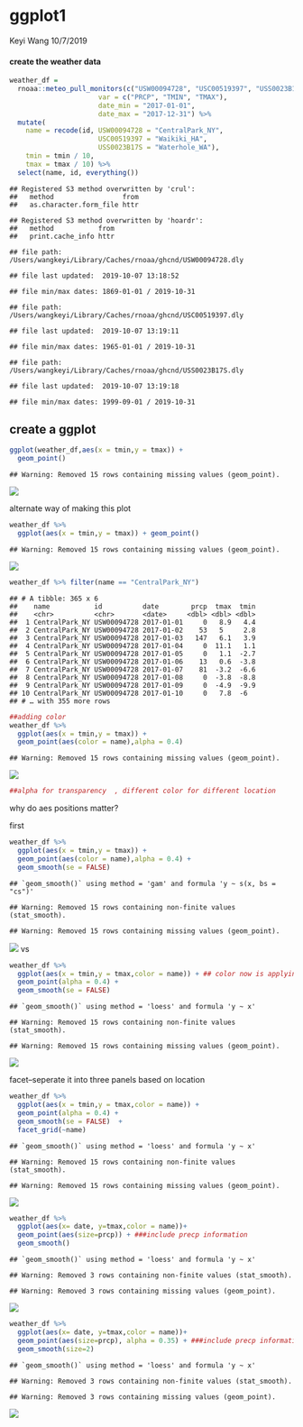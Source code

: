 ggplot1
================
Keyi Wang
10/7/2019

#### create the weather data

``` r
weather_df = 
  rnoaa::meteo_pull_monitors(c("USW00094728", "USC00519397", "USS0023B17S"),
                      var = c("PRCP", "TMIN", "TMAX"), 
                      date_min = "2017-01-01",
                      date_max = "2017-12-31") %>%
  mutate(
    name = recode(id, USW00094728 = "CentralPark_NY", 
                      USC00519397 = "Waikiki_HA",
                      USS0023B17S = "Waterhole_WA"),
    tmin = tmin / 10,
    tmax = tmax / 10) %>%
  select(name, id, everything())
```

    ## Registered S3 method overwritten by 'crul':
    ##   method                 from
    ##   as.character.form_file httr

    ## Registered S3 method overwritten by 'hoardr':
    ##   method           from
    ##   print.cache_info httr

    ## file path:          /Users/wangkeyi/Library/Caches/rnoaa/ghcnd/USW00094728.dly

    ## file last updated:  2019-10-07 13:18:52

    ## file min/max dates: 1869-01-01 / 2019-10-31

    ## file path:          /Users/wangkeyi/Library/Caches/rnoaa/ghcnd/USC00519397.dly

    ## file last updated:  2019-10-07 13:19:11

    ## file min/max dates: 1965-01-01 / 2019-10-31

    ## file path:          /Users/wangkeyi/Library/Caches/rnoaa/ghcnd/USS0023B17S.dly

    ## file last updated:  2019-10-07 13:19:18

    ## file min/max dates: 1999-09-01 / 2019-10-31

## create a ggplot

``` r
ggplot(weather_df,aes(x = tmin,y = tmax)) +
  geom_point()
```

    ## Warning: Removed 15 rows containing missing values (geom_point).

![](vis_files/figure-gfm/unnamed-chunk-2-1.png)<!-- -->

alternate way of making this plot

``` r
weather_df %>%
  ggplot(aes(x = tmin,y = tmax)) + geom_point()
```

    ## Warning: Removed 15 rows containing missing values (geom_point).

![](vis_files/figure-gfm/unnamed-chunk-3-1.png)<!-- -->

``` r
weather_df %>% filter(name == "CentralPark_NY")
```

    ## # A tibble: 365 x 6
    ##    name           id          date        prcp  tmax  tmin
    ##    <chr>          <chr>       <date>     <dbl> <dbl> <dbl>
    ##  1 CentralPark_NY USW00094728 2017-01-01     0   8.9   4.4
    ##  2 CentralPark_NY USW00094728 2017-01-02    53   5     2.8
    ##  3 CentralPark_NY USW00094728 2017-01-03   147   6.1   3.9
    ##  4 CentralPark_NY USW00094728 2017-01-04     0  11.1   1.1
    ##  5 CentralPark_NY USW00094728 2017-01-05     0   1.1  -2.7
    ##  6 CentralPark_NY USW00094728 2017-01-06    13   0.6  -3.8
    ##  7 CentralPark_NY USW00094728 2017-01-07    81  -3.2  -6.6
    ##  8 CentralPark_NY USW00094728 2017-01-08     0  -3.8  -8.8
    ##  9 CentralPark_NY USW00094728 2017-01-09     0  -4.9  -9.9
    ## 10 CentralPark_NY USW00094728 2017-01-10     0   7.8  -6  
    ## # … with 355 more rows

``` r
##adding color
weather_df %>%
  ggplot(aes(x = tmin,y = tmax)) + 
  geom_point(aes(color = name),alpha = 0.4) 
```

    ## Warning: Removed 15 rows containing missing values (geom_point).

![](vis_files/figure-gfm/unnamed-chunk-3-2.png)<!-- -->

``` r
##alpha for transparency  , different color for different location
```

why do aes positions matter?

first

``` r
weather_df %>%
  ggplot(aes(x = tmin,y = tmax)) + 
  geom_point(aes(color = name),alpha = 0.4) +
  geom_smooth(se = FALSE)
```

    ## `geom_smooth()` using method = 'gam' and formula 'y ~ s(x, bs = "cs")'

    ## Warning: Removed 15 rows containing non-finite values (stat_smooth).

    ## Warning: Removed 15 rows containing missing values (geom_point).

![](vis_files/figure-gfm/unnamed-chunk-4-1.png)<!-- --> vs

``` r
weather_df %>%
  ggplot(aes(x = tmin,y = tmax,color = name)) + ## color now is applying in everywehre
  geom_point(alpha = 0.4) +
  geom_smooth(se = FALSE)
```

    ## `geom_smooth()` using method = 'loess' and formula 'y ~ x'

    ## Warning: Removed 15 rows containing non-finite values (stat_smooth).

    ## Warning: Removed 15 rows containing missing values (geom_point).

![](vis_files/figure-gfm/unnamed-chunk-5-1.png)<!-- -->

facet–seperate it into three panels based on location

``` r
weather_df %>%
  ggplot(aes(x = tmin,y = tmax,color = name)) +
  geom_point(alpha = 0.4) +
  geom_smooth(se = FALSE)  +
  facet_grid(~name)
```

    ## `geom_smooth()` using method = 'loess' and formula 'y ~ x'

    ## Warning: Removed 15 rows containing non-finite values (stat_smooth).

    ## Warning: Removed 15 rows containing missing values (geom_point).

![](vis_files/figure-gfm/unnamed-chunk-6-1.png)<!-- -->

``` r
weather_df %>%
  ggplot(aes(x= date, y=tmax,color = name))+
  geom_point(aes(size=prcp)) + ###include precp information
  geom_smooth()
```

    ## `geom_smooth()` using method = 'loess' and formula 'y ~ x'

    ## Warning: Removed 3 rows containing non-finite values (stat_smooth).

    ## Warning: Removed 3 rows containing missing values (geom_point).

![](vis_files/figure-gfm/unnamed-chunk-7-1.png)<!-- -->

``` r
weather_df %>%
  ggplot(aes(x= date, y=tmax,color = name))+
  geom_point(aes(size=prcp), alpha = 0.35) + ###include precp information
  geom_smooth(size=2)
```

    ## `geom_smooth()` using method = 'loess' and formula 'y ~ x'

    ## Warning: Removed 3 rows containing non-finite values (stat_smooth).

    ## Warning: Removed 3 rows containing missing values (geom_point).

![](vis_files/figure-gfm/unnamed-chunk-8-1.png)<!-- -->
